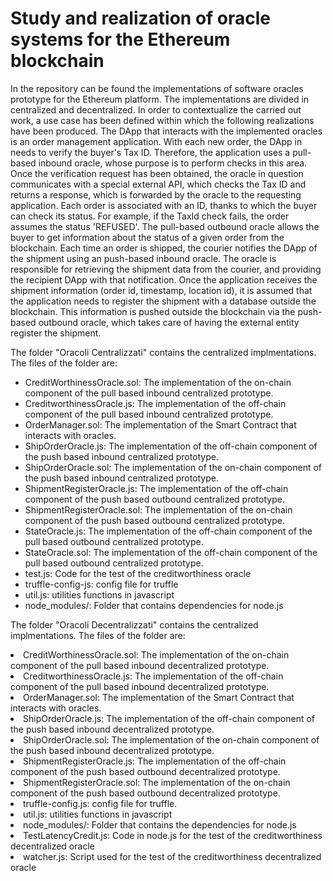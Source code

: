 <h1>Study and realization of oracle systems for the Ethereum blockchain</h1>

<p>In the repository can be found the implementations of software oracles prototype for the Ethereum platform. 
 The implementations are divided in centralized and decentralized.
In order to contextualize the carried out work, a use case has been defined within which the following realizations have been produced.
The DApp that interacts with the implemented oracles is an order management application. With each new order, the DApp in  needs to verify the buyer's Tax ID. Therefore, the application uses a pull-based inbound oracle, whose purpose is to perform checks in this area. Once the verification request has been obtained, the oracle in question communicates with a special external API, which checks the Tax ID and returns a response, which is forwarded by the oracle to the requesting application. Each order is associated with an ID, thanks to which the buyer can check its status. For example, if the TaxId check fails, the order assumes the status 'REFUSED'. The pull-based outbound oracle allows the buyer to get information about the status of a given order from the blockchain. Each time an order is shipped, the courier notifies the DApp of the shipment using an push-based inbound oracle. The oracle is responsible for retrieving the shipment data from the courier, and providing the recipient DApp with that notification. Once the application receives the shipment information (order id, timestamp, location id), it is assumed that the application needs to register the shipment with a database outside the blockchain.
This information is pushed outside the blockchain via the push-based outbound oracle, which takes care of having the external entity register the shipment.
</p>

<p>The folder "Oracoli Centralizzati" contains the centralized implmentations. The files of the folder are:<ul>
 
<li>CreditWorthinessOracle.sol: The implementation of the on-chain component of the pull based inbound centralized prototype.</li>
<li>CreditworthinessOracle.js: The implementation of the off-chain component of the pull based inbound centralized prototype.</li>  
<li>OrderManager.sol: The implementation of the Smart Contract that interacts with oracles.</li>
<li>ShipOrderOracle.js: The implementation of the off-chain component of the push based inbound centralized prototype.</li>
<li>ShipOrderOracle.sol: The implementation of the on-chain component of the push based inbound centralized prototype.</li>
<li>ShipmentRegisterOracle.js: The implementation of the off-chain component of the push based outbound centralized prototype.</li>
<li>ShipmentRegisterOracle.sol: The implementation of the on-chain component of the push based outbound centralized prototype.</li>
<li>StateOracle.js: The implementation of the off-chain component of the pull based outbound centralized prototype.</li>
<li>StateOracle.sol: The implementation of the off-chain component of the pull based outbound centralized prototype.</li>
<li>test.js: Code for the test of the creditworthiness oracle</li>
<li>truffle-config-js: config file for truffle</li>
<li>util.js: utilities functions in javascript</li>
 <li>node_modules/: Folder that contains dependencies for node.js</li>
 </ul>
</p>
<p>The folder "Oracoli Decentralizzati" contains the centralized implmentations. The files of the folder are: 
<li>CreditWorthinessOracle.sol: The implementation of the on-chain component of the pull based inbound decentralized prototype.</li>
<li>CreditworthinessOracle.js: The implementation of the off-chain component of the pull based inbound decentralized prototype.</li>  
<li>OrderManager.sol: The implementation of the Smart Contract that interacts with oracles.</li> 
<li>ShipOrderOracle.js: The implementation of the off-chain component of the push based inbound decentralized prototype.</li>
<li>ShipOrderOracle.sol: The implementation of the on-chain component of the push based inbound decentralized prototype.</li>
<li>ShipmentRegisterOracle.js: The implementation of the off-chain component of the push based outbound decentralized prototype.</li>
<li>ShipmentRegisterOracle.sol: The implementation of the on-chain component of the push based outbound decentralized prototype.</li>
<li>truffle-config.js: config file for truffle.</li>
<li>util.js: utilities functions in javascript</li>
<li>node_modules/: Folder that contains the dependencies for node.js</li>
<li>TestLatencyCredit.js: Code in node.js for the test of the creditworthiness decentralized oracle</li>
<li>watcher.js: Script used for the test of the creditworthiness decentralized oracle</li>
</p>
